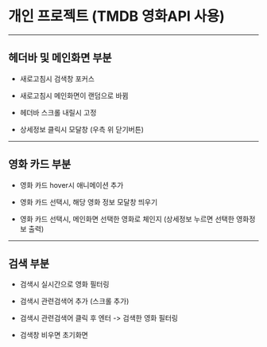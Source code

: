 # 개인 프로젝트 (TMDB 영화API 사용)

---

## 헤더바 및 메인화면 부분

- 새로고침시 검색창 포커스

- 새로고침시 메인화면이 랜덤으로 바뀜

- 헤더바 스크롤 내릴시 고정

- 상세정보 클릭시 모달창 (우측 위 닫기버튼)

---

## 영화 카드 부분

- 영화 카드 hover시 애니메이션 추가

- 영화 카드 선택시, 해당 영화 정보 모달창 띄우기

- 영화 카드 선택시, 메인화면 선택한 영화로 체인지 (상세정보 누르면 선택한 영화정보 출력)

---

## 검색 부분

- 검색시 실시간으로 영화 필터링

- 검색시 관련검색어 추가 (스크롤 추가)

- 검색시 관련검색어 클릭 후 엔터 -> 검색한 영화 필터링

- 검색창 비우면 초기화면
